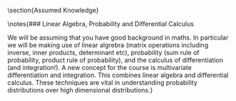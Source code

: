 \section{Assumed Knowledge}

\notes{### Linear Algebra, Probability and Differential Calculus

We will be assuming that you have good background in maths. In particular we
will be making use of linear algrebra (matrix operations including inverse,
inner products, determinant etc), probability (sum rule of probability, product
rule of probability), and the calculus of differentiation (and integration!). A
new concept for the course is multivariate differentiation and integration. This
combines linear algebra and differential calculus. These techniques are vital in
understanding probability distributions over high dimensional distributions.}

